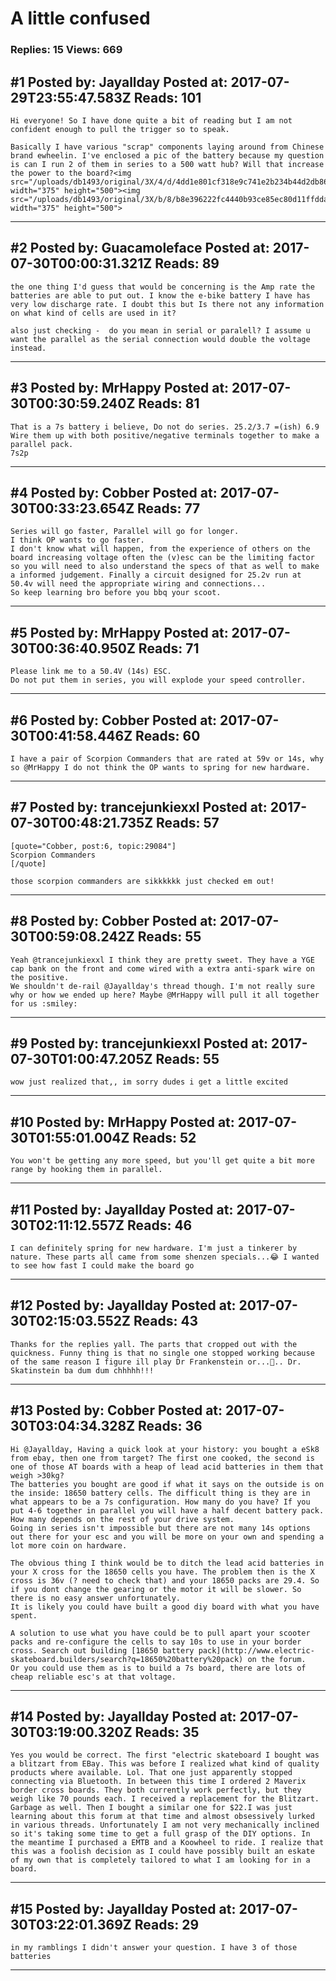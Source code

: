 # A little confused

### Replies: 15 Views: 669

## \#1 Posted by: Jayallday Posted at: 2017-07-29T23:55:47.583Z Reads: 101

```
Hi everyone! So I have done quite a bit of reading but I am not confident enough to pull the trigger so to speak. 

Basically I have various "scrap" components laying around from Chinese brand ewheelin. I've enclosed a pic of the battery because my question is can I run 2 of them in series to a 500 watt hub? Will that increase the power to the board?<img src="/uploads/db1493/original/3X/4/d/4dd1e801cf318e9c741e2b234b44d2db86499967.jpg" width="375" height="500"><img src="/uploads/db1493/original/3X/b/8/b8e396222fc4440b93ce85ec80d11ffdda14031d.jpg" width="375" height="500">
```

---
## \#2 Posted by: Guacamoleface Posted at: 2017-07-30T00:00:31.321Z Reads: 89

```
the one thing I'd guess that would be concerning is the Amp rate the batteries are able to put out. I know the e-bike battery I have has very low discharge rate. I doubt this but Is there not any information on what kind of cells are used in it?

also just checking -  do you mean in serial or paralell? I assume u want the parallel as the serial connection would double the voltage instead.
```

---
## \#3 Posted by: MrHappy Posted at: 2017-07-30T00:30:59.240Z Reads: 81

```
That is a 7s battery i believe, Do not do series. 25.2/3.7 =(ish) 6.9
Wire them up with both positive/negative terminals together to make a parallel pack.
7s2p
```

---
## \#4 Posted by: Cobber Posted at: 2017-07-30T00:33:23.654Z Reads: 77

```
Series will go faster, Parallel will go for longer.
I think OP wants to go faster.
I don't know what will happen, from the experience of others on the board increasing voltage often the (v)esc can be the limiting factor so you will need to also understand the specs of that as well to make a informed judgement. Finally a circuit designed for 25.2v run at 50.4v will need the appropriate wiring and connections...
So keep learning bro before you bbq your scoot.
```

---
## \#5 Posted by: MrHappy Posted at: 2017-07-30T00:36:40.950Z Reads: 71

```
Please link me to a 50.4V (14s) ESC. 
Do not put them in series, you will explode your speed controller.
```

---
## \#6 Posted by: Cobber Posted at: 2017-07-30T00:41:58.446Z Reads: 60

```
I have a pair of Scorpion Commanders that are rated at 59v or 14s, why so @MrHappy I do not think the OP wants to spring for new hardware.
```

---
## \#7 Posted by: trancejunkiexxl Posted at: 2017-07-30T00:48:21.735Z Reads: 57

```
[quote="Cobber, post:6, topic:29084"]
Scorpion Commanders
[/quote]

those scorpion commanders are sikkkkkk just checked em out!
```

---
## \#8 Posted by: Cobber Posted at: 2017-07-30T00:59:08.242Z Reads: 55

```
Yeah @trancejunkiexxl I think they are pretty sweet. They have a YGE cap bank on the front and come wired with a extra anti-spark wire on the positive. 
We shouldn't de-rail @Jayallday's thread though. I'm not really sure why or how we ended up here? Maybe @MrHappy will pull it all together for us :smiley:
```

---
## \#9 Posted by: trancejunkiexxl Posted at: 2017-07-30T01:00:47.205Z Reads: 55

```
wow just realized that,, im sorry dudes i get a little excited
```

---
## \#10 Posted by: MrHappy Posted at: 2017-07-30T01:55:01.004Z Reads: 52

```
You won't be getting any more speed, but you'll get quite a bit more range by hooking them in parallel.
```

---
## \#11 Posted by: Jayallday Posted at: 2017-07-30T02:11:12.557Z Reads: 46

```
I can definitely spring for new hardware. I'm just a tinkerer by nature. These parts all came from some shenzen specials...😂 I wanted to see how fast I could make the board go
```

---
## \#12 Posted by: Jayallday Posted at: 2017-07-30T02:15:03.552Z Reads: 43

```
Thanks for the replies yall. The parts that cropped out with the quickness. Funny thing is that no single one stopped working because of the same reason I figure ill play Dr Frankenstein or...🤔.. Dr. Skatinstein ba dum dum chhhhh!!!
```

---
## \#13 Posted by: Cobber Posted at: 2017-07-30T03:04:34.328Z Reads: 36

```
Hi @Jayallday, Having a quick look at your history: you bought a eSk8 from ebay, then one from target? The first one cooked, the second is one of those AT boards with a heap of lead acid batteries in them that weigh >30kg?
The batteries you bought are good if what it says on the outside is on the inside: 18650 battery cells. The difficult thing is they are in what appears to be a 7s configuration. How many do you have? If you put 4-6 together in parallel you will have a half decent battery pack. How many depends on the rest of your drive system.
Going in series isn't impossible but there are not many 14s options out there for your esc and you will be more on your own and spending a lot more coin on hardware.

The obvious thing I think would be to ditch the lead acid batteries in your X cross for the 18650 cells you have. The problem then is the X cross is 36v (? need to check that) and your 18650 packs are 29.4. So if you dont change the gearing or the motor it will be slower. So there is no easy answer unfortunately.
It is likely you could have built a good diy board with what you have spent.

A solution to use what you have could be to pull apart your scooter packs and re-configure the cells to say 10s to use in your border cross. Search out building [18650 battery pack](http://www.electric-skateboard.builders/search?q=18650%20battery%20pack) on the forum.
Or you could use them as is to build a 7s board, there are lots of cheap reliable esc's at that voltage.
```

---
## \#14 Posted by: Jayallday Posted at: 2017-07-30T03:19:00.320Z Reads: 35

```
Yes you would be correct. The first "electric skateboard I bought was a blitzart from EBay. This was before I realized what kind of quality products where available. Lol. That one just apparently stopped connecting via Bluetooth. In between this time I ordered 2 Maverix border cross boards. They both currently work perfectly, but they weigh like 70 pounds each. I received a replacement for the Blitzart. Garbage as well. Then I bought a similar one for $22.I was just learning about this forum at that time and almost obsessively lurked in various threads. Unfortunately I am not very mechanically inclined so it's taking some time to get a full grasp of the DIY options. In the meantime I purchased a EMTB and a Koowheel to ride. I realize that this was a foolish decision as I could have possibly built an eskate of my own that is completely tailored to what I am looking for in a board.
```

---
## \#15 Posted by: Jayallday Posted at: 2017-07-30T03:22:01.369Z Reads: 29

```
in my ramblings I didn't answer your question. I have 3 of those batteries
```

---
